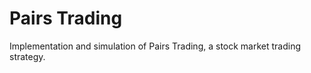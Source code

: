 Pairs Trading
=============

Implementation and simulation of Pairs Trading, a stock market trading strategy.
